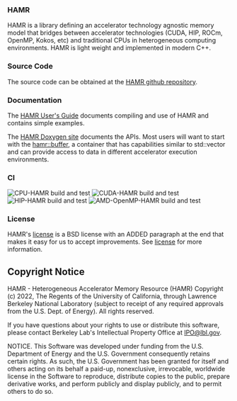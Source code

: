 ### HAMR
HAMR is a library defining an accelerator technology agnostic memory model that
bridges between accelerator technologies (CUDA, HIP, ROCm, OpenMP, Kokos, etc)
and traditional CPUs in heterogeneous computing environments.  HAMR is light
weight and implemented in modern C++.

### Source Code
The source code can be obtained at the [HAMR github repository](https://github.com/LBL-EESA/HAMR).

### Documentation
The [HAMR User's Guide](https://hamr.readthedocs.io/en/latest/) documents
compiling and use of HAMR and contains simple examples.

The [HAMR Doxygen site](https://hamr.readthedocs.io/en/latest/doxygen/index.html) documents the APIs. Most users will
want to start with the [hamr::buffer](https://hamr.readthedocs.io/en/latest/doxygen/classhamr_1_1buffer.html), a
container that has capabilities similar to std::vector and can provide access
to data in different accelerator execution environments.

### CI
![CPU-HAMR build and test](https://github.com/LBL-EESA/hamr/actions/workflows/build_and_test_cpu.yml/badge.svg)
![CUDA-HAMR build and test](https://github.com/LBL-EESA/hamr/actions/workflows/build_and_test_cuda.yml/badge.svg)
![HIP-HAMR build and test](https://github.com/LBL-EESA/hamr/actions/workflows/build_and_test_hip.yml/badge.svg)
![AMD-OpenMP-HAMR build and test](https://github.com/LBL-EESA/hamr/actions/workflows/build_and_test_amd_openmp.yml/badge.svg)

### License
HAMR's [license](LICENSE) is a BSD license with an ADDED paragraph at the end that makes it easy for us to
accept improvements. See [license](LICENSE) for more information.

## Copyright Notice
HAMR - Heterogeneous Accelerator Memory Resource (HAMR)
Copyright (c) 2022, The Regents of the University of California, through
Lawrence Berkeley National Laboratory (subject to receipt of any
required approvals from the U.S. Dept. of Energy). All rights reserved.

If you have questions about your rights to use or distribute this software,
please contact Berkeley Lab's Intellectual Property Office at
IPO@lbl.gov.

NOTICE.  This Software was developed under funding from the U.S. Department
of Energy and the U.S. Government consequently retains certain rights.  As
such, the U.S. Government has been granted for itself and others acting on
its behalf a paid-up, nonexclusive, irrevocable, worldwide license in the
Software to reproduce, distribute copies to the public, prepare derivative
works, and perform publicly and display publicly, and to permit others to do so.

